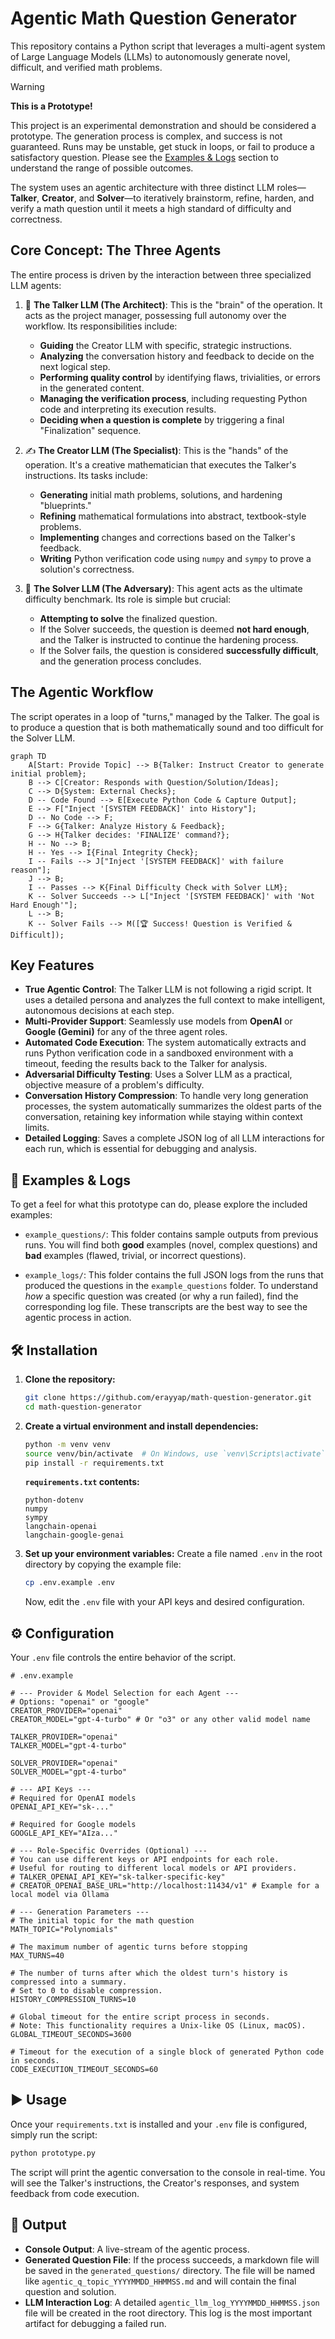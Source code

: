 # Agentic Math Question Generator

This repository contains a Python script that leverages a multi-agent system of Large Language Models (LLMs) to autonomously generate novel, difficult, and verified math problems.

> [!WARNING]
> **This is a Prototype!**
>
> This project is an experimental demonstration and should be considered a prototype. The generation process is complex, and success is not guaranteed. Runs may be unstable, get stuck in loops, or fail to produce a satisfactory question. Please see the [Examples & Logs](#-examples--logs) section to understand the range of possible outcomes.

The system uses an agentic architecture with three distinct LLM roles—**Talker**, **Creator**, and **Solver**—to iteratively brainstorm, refine, harden, and verify a math question until it meets a high standard of difficulty and correctness.

## Core Concept: The Three Agents

The entire process is driven by the interaction between three specialized LLM agents:

1.  🧠 **The Talker LLM (The Architect)**: This is the "brain" of the operation. It acts as the project manager, possessing full autonomy over the workflow. Its responsibilities include:
    *   **Guiding** the Creator LLM with specific, strategic instructions.
    *   **Analyzing** the conversation history and feedback to decide on the next logical step.
    *   **Performing quality control** by identifying flaws, trivialities, or errors in the generated content.
    *   **Managing the verification process**, including requesting Python code and interpreting its execution results.
    *   **Deciding when a question is complete** by triggering a final "Finalization" sequence.

2.  ✍️ **The Creator LLM (The Specialist)**: This is the "hands" of the operation. It's a creative mathematician that executes the Talker's instructions. Its tasks include:
    *   **Generating** initial math problems, solutions, and hardening "blueprints."
    *   **Refining** mathematical formulations into abstract, textbook-style problems.
    *   **Implementing** changes and corrections based on the Talker's feedback.
    *   **Writing** Python verification code using `numpy` and `sympy` to prove a solution's correctness.

3.  🎯 **The Solver LLM (The Adversary)**: This agent acts as the ultimate difficulty benchmark. Its role is simple but crucial:
    *   **Attempting to solve** the finalized question.
    *   If the Solver succeeds, the question is deemed **not hard enough**, and the Talker is instructed to continue the hardening process.
    *   If the Solver fails, the question is considered **successfully difficult**, and the generation process concludes.

## The Agentic Workflow

The script operates in a loop of "turns," managed by the Talker. The goal is to produce a question that is both mathematically sound and too difficult for the Solver LLM.

```mermaid
graph TD
    A[Start: Provide Topic] --> B{Talker: Instruct Creator to generate initial problem};
    B --> C[Creator: Responds with Question/Solution/Ideas];
    C --> D{System: External Checks};
    D -- Code Found --> E[Execute Python Code & Capture Output];
    E --> F["Inject '[SYSTEM FEEDBACK]' into History"];
    D -- No Code --> F;
    F --> G{Talker: Analyze History & Feedback};
    G --> H{Talker decides: 'FINALIZE' command?};
    H -- No --> B;
    H -- Yes --> I{Final Integrity Check};
    I -- Fails --> J["Inject '[SYSTEM FEEDBACK]' with failure reason"];
    J --> B;
    I -- Passes --> K{Final Difficulty Check with Solver LLM};
    K -- Solver Succeeds --> L["Inject '[SYSTEM FEEDBACK]' with 'Not Hard Enough'"];
    L --> B;
    K -- Solver Fails --> M([🏆 Success! Question is Verified & Difficult]);
```

## Key Features

-   **True Agentic Control**: The Talker LLM is not following a rigid script. It uses a detailed persona and analyzes the full context to make intelligent, autonomous decisions at each step.
-   **Multi-Provider Support**: Seamlessly use models from **OpenAI** or **Google (Gemini)** for any of the three agent roles.
-   **Automated Code Execution**: The system automatically extracts and runs Python verification code in a sandboxed environment with a timeout, feeding the results back to the Talker for analysis.
-   **Adversarial Difficulty Testing**: Uses a Solver LLM as a practical, objective measure of a problem's difficulty.
-   **Conversation History Compression**: To handle very long generation processes, the system automatically summarizes the oldest parts of the conversation, retaining key information while staying within context limits.
-   **Detailed Logging**: Saves a complete JSON log of all LLM interactions for each run, which is essential for debugging and analysis.

## 📂 Examples & Logs

To get a feel for what this prototype can do, please explore the included examples:

-   `example_questions/`: This folder contains sample outputs from previous runs. You will find both **good** examples (novel, complex questions) and **bad** examples (flawed, trivial, or incorrect questions).

-   `example_logs/`: This folder contains the full JSON logs from the runs that produced the questions in the `example_questions` folder. To understand *how* a specific question was created (or why a run failed), find the corresponding log file. These transcripts are the best way to see the agentic process in action.

## 🛠️ Installation

1.  **Clone the repository:**
    ```bash
    git clone https://github.com/erayyap/math-question-generator.git
    cd math-question-generator
    ```

2.  **Create a virtual environment and install dependencies:**
    ```bash
    python -m venv venv
    source venv/bin/activate  # On Windows, use `venv\Scripts\activate`
    pip install -r requirements.txt
    ```

    **`requirements.txt` contents:**
    ```
    python-dotenv
    numpy
    sympy
    langchain-openai
    langchain-google-genai
    ```

3.  **Set up your environment variables:**
    Create a file named `.env` in the root directory by copying the example file:
    ```bash
    cp .env.example .env
    ```
    Now, edit the `.env` file with your API keys and desired configuration.

## ⚙️ Configuration

Your `.env` file controls the entire behavior of the script.

```dotenv
# .env.example

# --- Provider & Model Selection for each Agent ---
# Options: "openai" or "google"
CREATOR_PROVIDER="openai"
CREATOR_MODEL="gpt-4-turbo" # Or "o3" or any other valid model name

TALKER_PROVIDER="openai"
TALKER_MODEL="gpt-4-turbo"

SOLVER_PROVIDER="openai"
SOLVER_MODEL="gpt-4-turbo"

# --- API Keys ---
# Required for OpenAI models
OPENAI_API_KEY="sk-..."

# Required for Google models
GOOGLE_API_KEY="AIza..."

# --- Role-Specific Overrides (Optional) ---
# You can use different keys or API endpoints for each role.
# Useful for routing to different local models or API providers.
# TALKER_OPENAI_API_KEY="sk-talker-specific-key"
# CREATOR_OPENAI_BASE_URL="http://localhost:11434/v1" # Example for a local model via Ollama

# --- Generation Parameters ---
# The initial topic for the math question
MATH_TOPIC="Polynomials"

# The maximum number of agentic turns before stopping
MAX_TURNS=40

# The number of turns after which the oldest turn's history is compressed into a summary.
# Set to 0 to disable compression.
HISTORY_COMPRESSION_TURNS=10

# Global timeout for the entire script process in seconds.
# Note: This functionality requires a Unix-like OS (Linux, macOS).
GLOBAL_TIMEOUT_SECONDS=3600

# Timeout for the execution of a single block of generated Python code in seconds.
CODE_EXECUTION_TIMEOUT_SECONDS=60
```

## ▶️ Usage

Once your `requirements.txt` is installed and your `.env` file is configured, simply run the script:

```bash
python prototype.py
```

The script will print the agentic conversation to the console in real-time. You will see the Talker's instructions, the Creator's responses, and system feedback from code execution.

## 📄 Output

-   **Console Output**: A live-stream of the agentic process.
-   **Generated Question File**: If the process succeeds, a markdown file will be saved in the `generated_questions/` directory. The file will be named like `agentic_q_topic_YYYYMMDD_HHMMSS.md` and will contain the final question and solution.
-   **LLM Interaction Log**: A detailed `agentic_llm_log_YYYYMMDD_HHMMSS.json` file will be created in the root directory. This log is the most important artifact for debugging a failed run.
